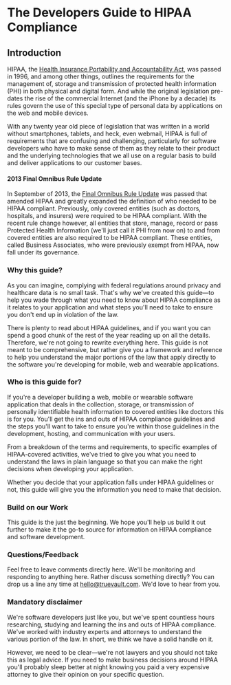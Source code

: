 # The Developers Guide to HIPAA Compliance

## Introduction
HIPAA, the [Health Insurance Portability and Accountability Act](http://en.wikipedia.org/wiki/Health_Insurance_Portability_and_Accountability_Act), was passed in 1996, and among other things, outlines the requirements for the management of, storage and transmission of protected health information (PHI) in both physical and digital form. And while the original legislation pre-dates the rise of the commercial Internet (and the iPhone by a decade) its rules govern the use of this special type of personal data by applications on the web and mobile devices. 

With any twenty year old piece of legislation that was written in a world without smartphones, tablets, and heck, even webmail, HIPAA is full of requirements that are confusing and challenging, particularly for software developers who have to make sense of them as they relate to their product and the underlying technologies that we all use on a regular basis to build and deliver applications to our customer bases. 

#### 2013 Final Omnibus Rule Update 
In September of 2013, the [Final Omnibus Rule Update](http://en.wikipedia.org/wiki/Health_Insurance_Portability_and_Accountability_Act#cite_note-33) was passed that amended HIPAA and greatly expanded the definition of who needed to be HIPAA compliant. Previously, only covered entities (such as doctors, hospitals, and insurers) were required to be HIPAA compliant. With the recent rule change however, all entities that store, manage, record or pass Protected Health Information (we'll just call it PHI from now on) to and from covered entities are also required to be HIPAA compliant. These entities, called Business Associates, who were previously exempt from HIPAA, now fall under its governance.

### Why this guide?
As you can imagine, complying with federal regulations around privacy and healthcare data is no small task. That's why we've created this guide—to help you wade through what you need to know about HIPAA compliance as it relates to your application and what steps you'll need to take to ensure you don't end up in violation of the law.

There is plenty to read about HIPAA guidelines, and if you want you can spend a good chunk of the rest of the year reading up on all the details. Therefore, we're not going to rewrite everything here. This guide is not meant to be comprehensive, but rather give you a framework and reference to help you understand the major portions of the law that apply directly to the software you're developing for mobile, web and wearable applications. 

### Who is this guide for?
If you're a developer building a web, mobile or wearable software application that deals in the collection, storage, or transmission of personally identifiable health information to covered entities like doctors this is for you. You'll get the ins and outs of HIPAA compliance guidelines and the steps you'll want to take to ensure you're within those guidelines in the development, hosting, and communication with your users. 

From a breakdown of the terms and requirements, to specific examples of HIPAA-covered activities, we've tried to give you what you need to understand the laws in plain language so that you can make the right decisions when developing your application. 

Whether you decide that your application falls under HIPAA guidelines or not, this guide will give you the information you need to make that decision. 

### Build on our Work
This guide is the just the beginning. We hope you'll help us build it out further to make it the go-to source for information on HIPAA compliance and software development. 

### Questions/Feedback
Feel free to leave comments directly here. We'll be monitoring and responding to anything here. Rather discuss something directly? You can drop us a line any time at hello@truevault.com. We'd love to hear from you.

### Mandatory disclaimer
We're software developers just like you, but we've spent countless hours researching, studying and learning the ins and outs of HIPAA compliance. We've worked with industry experts and attorneys to understand the various portion of the law. In short, we think we have a solid handle on it. 

However, we need to be clear—we're not lawyers and you should not take this as legal advice. If you need to make business decisions around HIPAA you'll probably sleep better at night knowing you paid a very expensive attorney to give their opinion on your specific question. 